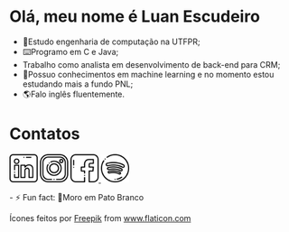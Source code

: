 <h1> Olá, meu nome é Luan Escudeiro </h1>
<ul>
    <li>🏫Estudo engenharia de computação na UTFPR;</li>
    <li>⌨️Programo em C e Java;</li>
    <li>Trabalho como analista em desenvolvimento de back-end para CRM;</li>
    <li>🤖Possuo conhecimentos em machine learning e no momento estou estudando mais a fundo PNL;</li>
    <li>🌎Falo inglês fluentemente.</li>
</ul>

<h1>Contatos</h1>
<p>
    <a href="https://www.linkedin.com/in/luanescudeiro/"><img src="https://github.com/Luan-Escudeiro/Luan-Escudeiro/blob/master/002-linkedin.png" width="50px" height="50px"/></a>
    <a href="https://www.instagram.com/luan_escudeiro/"><img src="https://github.com/Luan-Escudeiro/Luan-Escudeiro/blob/master/060-instagram.png" width="50px" height="50px"/></a>
    <a href="https://www.facebook.com/luan.escudeiro"><img src="https://github.com/Luan-Escudeiro/Luan-Escudeiro/blob/master/049-facebook.png" width="50px" height="50px"/>     </a>
    <a href"https://open.spotify.com/user/12146738787?si=DMehMLiVTTeGXCSjvGi1Wg"><img src="https://github.com/Luan-Escudeiro/Luan-Escudeiro/blob/master/057-spotify.png" width="50px" height="50px"/></a>
</p>

<p>- ⚡ Fun fact: 🦆Moro em Pato Branco</p>

Ícones feitos por <a href="https://www.flaticon.com/br/autores/freepik" title="Freepik">Freepik</a> from <a href="https://www.flaticon.com/br/" title="Flaticon"> www.flaticon.com</a>
